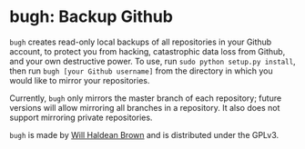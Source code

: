 bugh: Backup Github
====

`bugh` creates read-only local backups of all repositories in your Github
account, to protect you from hacking, catastrophic data loss from Github, and
your own destructive power. To use, run `sudo python setup.py install`, then run
`bugh [your Github username]` from the directory in which you would like to
mirror your repositories.

Currently, `bugh` only mirrors the master branch of each repository; future
versions will allow mirroring all branches in a repository. It also does not
support mirroring private repositories.

`bugh` is made by [Will Haldean Brown][1] and is distributed under the GPLv3.

[1]:http://haldean.org
